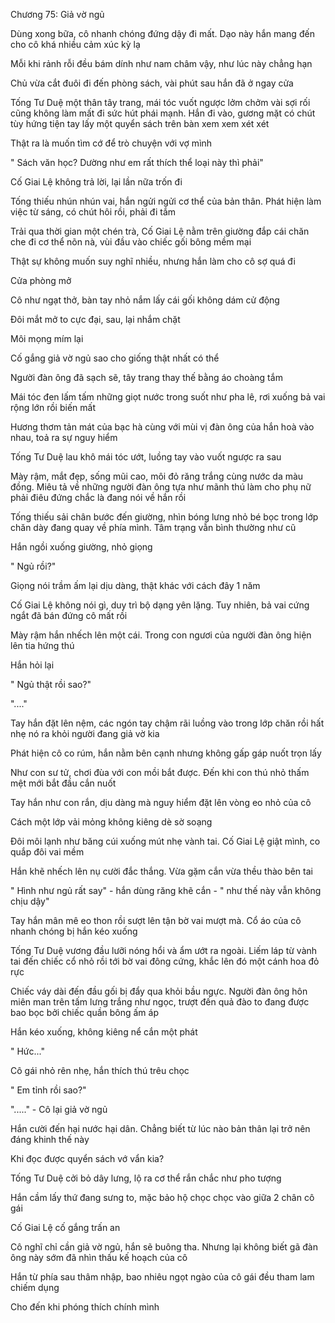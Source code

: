 




Chương 75: Giả vờ ngủ

Dùng xong bữa, cô nhanh chóng đứng dậy đi mất. Dạo này hắn mang đến cho cô khá nhiều cảm xúc kỳ lạ

Mỗi khi rảnh rỗi đều bám dính như nam châm vậy, như lúc này chẳng hạn

Chủ vừa cắt đuôi đi đến phòng sách, vài phút sau hắn đã ở ngay cửa

Tống Tư Duệ một thân tây trang, mái tóc vuốt ngược lởm chởm vài sợi rối cũng không làm mất đi sức hút phái mạnh. Hắn đi vào, gương mặt có chút tùy hứng tiện tay lấy một quyển sách trên bàn xem xem xét xét

Thật ra là muốn tìm cớ để trò chuyện với vợ mình

" Sách văn học? Dường như em rất thích thể loại này thì phải"

Cố Giai Lệ không trả lời, lại lần nữa trốn đi

Tống thiếu nhún nhún vai, hắn ngửi ngửi cơ thể của bản thân. Phát hiện làm việc từ sáng, có chút hôi rồi, phải đi tắm



Trải qua thời gian một chén trà, Cố Giai Lệ nằm trên giường đắp cái chăn che đi cơ thể nõn nà, vùi đầu vào chiếc gối bông mềm mại

Thật sự không muốn suy nghĩ nhiều, nhưng hắn làm cho cô sợ quá đi

Cửa phòng mở

Cô như ngạt thở, bàn tay nhỏ nắm lấy cái gối không dám cử động

Đôi mắt mở to cực đại, sau, lại nhắm chặt

Môi mọng mím lại

Cố gắng giả vờ ngủ sao cho giống thật nhất có thể

Người đàn ông đã sạch sẽ, tây trang thay thế bằng áo choàng tắm

Mái tóc đen lấm tấm những giọt nước trong suốt như pha lê, rơi xuống bả vai rộng lớn rồi biến mất

Hương thơm tản mát của bạc hà cùng với mùi vị đàn ông của hắn hoà vào nhau, toả ra sự nguy hiểm

Tống Tư Duệ lau khô mái tóc ướt, luồng tay vào vuốt ngược ra sau

Mày rậm, mắt đẹp, sống mũi cao, môi đỏ răng trắng cùng nước da màu đồng. Miêu tả về những người đàn ông tựa như mãnh thú làm cho phụ nữ phải điêu đứng chắc là đang nói về hắn rồi

Tống thiếu sải chân bước đến giường, nhìn bóng lưng nhỏ bé bọc trong lớp chăn dày đang quay về phía mình. Tâm trạng vẫn bình thường như cũ

Hắn ngồi xuống giường, nhỏ giọng

" Ngủ rồi?"

Giọng nói trầm ấm lại dịu dàng, thật khác với cách đây 1 năm

Cố Giai Lệ không nói gì, duy trì bộ dạng yên lặng. Tuy nhiên, bả vai cứng ngắt đã bán đứng cô mất rồi



Mày rậm hắn nhếch lên một cái. Trong con ngươi của người đàn ông hiện lên tia hứng thú

Hắn hỏi lại

" Ngủ thật rồi sao?"

"...."

Tay hắn đặt lên nệm, các ngón tay chậm rãi luồng vào trong lớp chăn rồi hất nhẹ nó ra khỏi người đang giả vờ kia

Phát hiện cô co rúm, hắn nằm bên cạnh nhưng không gấp gáp nuốt trọn lấy

Như con sư tử, chơi đùa với con mồi bắt được. Đến khi con thú nhỏ thấm mệt mới bắt đầu cắn nuốt

Tay hắn như con rắn, dịu dàng mà nguy hiểm đặt lên vòng eo nhỏ của cô

Cách một lớp vải mỏng không kiêng dè sờ soạng

Đôi môi lạnh như băng cúi xuống mút nhẹ vành tai. Cố Giai Lệ giật mình, co quắp đôi vai mềm

Hắn khẽ nhếch lên nụ cười đắc thắng. Vừa gặm cắn vừa thều thào bên tai

" Hình như ngủ rất say" - hắn dùng răng khẽ cắn - " như thế này vẫn không chịu dậy"

Tay hắn mân mê eo thon rồi sượt lên tận bờ vai mượt mà. Cổ áo của cô nhanh chóng bị hắn kéo xuống

Tống Tư Duệ vương đầu lưỡi nóng hổi và ẩm ướt ra ngoài. Liếm láp từ vành tai đến chiếc cổ nhỏ rồi tới bờ vai đông cứng, khắc lên đó một cánh hoa đỏ rực

Chiếc váy dài đến đầu gối bị đẩy qua khỏi bầu ngực. Người đàn ông hôn miên man trên tấm lưng trắng như ngọc, trượt đến quả đào to đang được bao bọc bởi chiếc quần bông ấm áp

Hắn kéo xuống, không kiêng nể cắn một phát

" Hức..."

Cô gái nhỏ rên nhẹ, hắn thích thú trêu chọc

" Em tỉnh rồi sao?"

"....." - Cô lại giả vờ ngủ

Hắn cười đến hại nước hại dân. Chẳng biết từ lúc nào bản thân lại trở nên đáng khinh thế này

Khi đọc được quyển sách vớ vẩn kia?

Tống Tư Duệ cởi bỏ dây lưng, lộ ra cơ thể rắn chắc như pho tượng

Hắn cầm lấy thứ đang sưng to, mặc bảo hộ chọc chọc vào giữa 2 chân cô gái

Cố Giai Lệ cố gắng trấn an

Cô nghĩ chỉ cần giả vờ ngủ, hắn sẽ buông tha. Nhưng lại không biết gã đàn ông này sớm đã nhìn thấu kế hoạch của cô

Hắn từ phía sau thâm nhập, bao nhiêu ngọt ngào của cô gái đều tham lam chiếm dụng

Cho đến khi phóng thích chính mình




